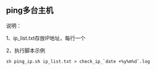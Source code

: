 ## ping多台主机

说明：

1、ip_list.txt存放IP地址，每行一个

2、执行脚本示例

```
sh ping_ip.sh ip_list.txt > check_ip_`date +%y%m%d`.log
```